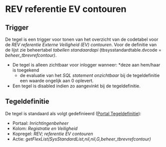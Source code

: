 # REV referentie EV contouren

## Trigger

De tegel is een trigger voor tonen van het overzicht van de codetabel voor de _REV referentie Externe Veiligheid (EV) contouren_. Voor de definitie van de lijst zie beheertabel _tabellen standaardapi_ (tbsysstandardtable.dvcode = _beheer_tbrevrefcontour)_.

- De tegel is alleen zichtbaar voor inlogger wanneer:
  \*deze aan hem/haar is toegekend
  - de evaluatie van het _SQL statement onzichtbaar_ bij de tegeldefinitie een waarde ongelijk aan 0 oplevert.
- Een tegel is disabled indien zo aangevinkt bij de tegeldefinitie.

## Tegeldefinitie

De tegel is standaard als volgt gedefinieerd ([Portal Tegeldefinitie](/docs/instellen_inrichten/portaldefinitie/portal_tegel.md)):

- Portaal: _Inrichtingenbeheer_
- Kolom: _Registratie en Veiligheid_
- Kopregel: _REV; referentie EV contouren_
- Actie: _getFlexList(SysStandardList,nil,nil,G,beheer_tbrevrefcontour)_
